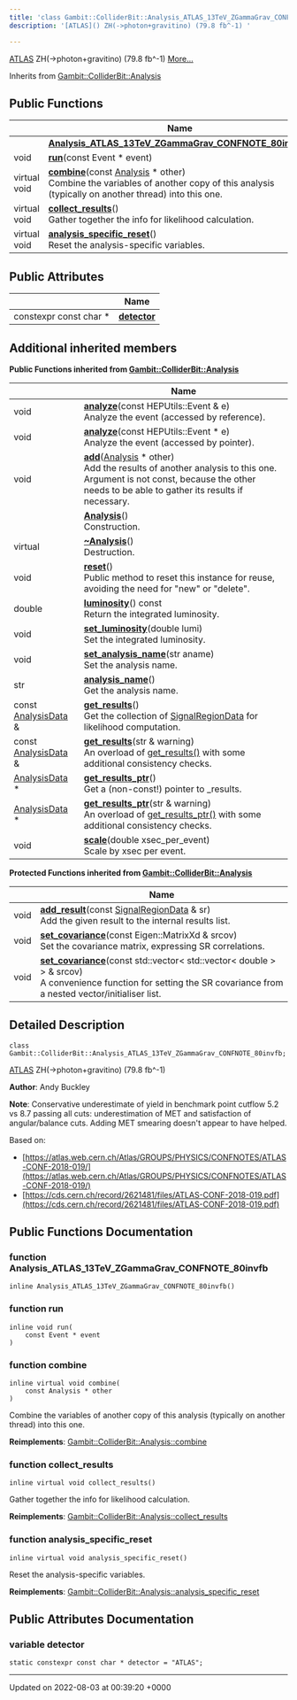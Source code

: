 ```yaml
---
title: 'class Gambit::ColliderBit::Analysis_ATLAS_13TeV_ZGammaGrav_CONFNOTE_80invfb'
description: '[ATLAS]() ZH(->photon+gravitino) (79.8 fb^-1) '

---
```









[ATLAS]() ZH(->photon+gravitino) (79.8 fb^-1)  [More...](#detailed-description)

Inherits from [Gambit::ColliderBit::Analysis](/documentation/code/main/classes/classgambit_1_1colliderbit_1_1analysis/)

## Public Functions

|                | Name           |
| -------------- | -------------- |
| | **[Analysis_ATLAS_13TeV_ZGammaGrav_CONFNOTE_80invfb](/documentation/code/main/classes/classgambit_1_1colliderbit_1_1analysis__atlas__13tev__zgammagrav__confnote__80invfb/#function-analysis-atlas-13tev-zgammagrav-confnote-80invfb)**() |
| void | **[run](/documentation/code/main/classes/classgambit_1_1colliderbit_1_1analysis__atlas__13tev__zgammagrav__confnote__80invfb/#function-run)**(const Event * event) |
| virtual void | **[combine](/documentation/code/main/classes/classgambit_1_1colliderbit_1_1analysis__atlas__13tev__zgammagrav__confnote__80invfb/#function-combine)**(const [Analysis](/documentation/code/main/classes/classgambit_1_1colliderbit_1_1analysis/) * other)<br>Combine the variables of another copy of this analysis (typically on another thread) into this one.  |
| virtual void | **[collect_results](/documentation/code/main/classes/classgambit_1_1colliderbit_1_1analysis__atlas__13tev__zgammagrav__confnote__80invfb/#function-collect-results)**()<br>Gather together the info for likelihood calculation.  |
| virtual void | **[analysis_specific_reset](/documentation/code/main/classes/classgambit_1_1colliderbit_1_1analysis__atlas__13tev__zgammagrav__confnote__80invfb/#function-analysis-specific-reset)**()<br>Reset the analysis-specific variables.  |

## Public Attributes

|                | Name           |
| -------------- | -------------- |
| constexpr const char * | **[detector](/documentation/code/main/classes/classgambit_1_1colliderbit_1_1analysis__atlas__13tev__zgammagrav__confnote__80invfb/#variable-detector)**  |

## Additional inherited members

**Public Functions inherited from [Gambit::ColliderBit::Analysis](/documentation/code/main/classes/classgambit_1_1colliderbit_1_1analysis/)**

|                | Name           |
| -------------- | -------------- |
| void | **[analyze](/documentation/code/main/classes/classgambit_1_1colliderbit_1_1analysis/#function-analyze)**(const HEPUtils::Event & e)<br>Analyze the event (accessed by reference).  |
| void | **[analyze](/documentation/code/main/classes/classgambit_1_1colliderbit_1_1analysis/#function-analyze)**(const HEPUtils::Event * e)<br>Analyze the event (accessed by pointer).  |
| void | **[add](/documentation/code/main/classes/classgambit_1_1colliderbit_1_1analysis/#function-add)**([Analysis](/documentation/code/main/classes/classgambit_1_1colliderbit_1_1analysis/) * other)<br>Add the results of another analysis to this one. Argument is not const, because the other needs to be able to gather its results if necessary.  |
| | **[Analysis](/documentation/code/main/classes/classgambit_1_1colliderbit_1_1analysis/#function-analysis)**()<br>Construction.  |
| virtual | **[~Analysis](/documentation/code/main/classes/classgambit_1_1colliderbit_1_1analysis/#function-~analysis)**()<br>Destruction.  |
| void | **[reset](/documentation/code/main/classes/classgambit_1_1colliderbit_1_1analysis/#function-reset)**()<br>Public method to reset this instance for reuse, avoiding the need for "new" or "delete".  |
| double | **[luminosity](/documentation/code/main/classes/classgambit_1_1colliderbit_1_1analysis/#function-luminosity)**() const<br>Return the integrated luminosity.  |
| void | **[set_luminosity](/documentation/code/main/classes/classgambit_1_1colliderbit_1_1analysis/#function-set-luminosity)**(double lumi)<br>Set the integrated luminosity.  |
| void | **[set_analysis_name](/documentation/code/main/classes/classgambit_1_1colliderbit_1_1analysis/#function-set-analysis-name)**(str aname)<br>Set the analysis name.  |
| str | **[analysis_name](/documentation/code/main/classes/classgambit_1_1colliderbit_1_1analysis/#function-analysis-name)**()<br>Get the analysis name.  |
| const [AnalysisData](/documentation/code/main/classes/structgambit_1_1colliderbit_1_1analysisdata/) & | **[get_results](/documentation/code/main/classes/classgambit_1_1colliderbit_1_1analysis/#function-get-results)**()<br>Get the collection of [SignalRegionData]() for likelihood computation.  |
| const [AnalysisData](/documentation/code/main/classes/structgambit_1_1colliderbit_1_1analysisdata/) & | **[get_results](/documentation/code/main/classes/classgambit_1_1colliderbit_1_1analysis/#function-get-results)**(str & warning)<br>An overload of [get_results()](/documentation/code/main/classes/classgambit_1_1colliderbit_1_1analysis/#function-get-results) with some additional consistency checks.  |
| [AnalysisData](/documentation/code/main/classes/structgambit_1_1colliderbit_1_1analysisdata/) * | **[get_results_ptr](/documentation/code/main/classes/classgambit_1_1colliderbit_1_1analysis/#function-get-results-ptr)**()<br>Get a (non-const!) pointer to _results.  |
| [AnalysisData](/documentation/code/main/classes/structgambit_1_1colliderbit_1_1analysisdata/) * | **[get_results_ptr](/documentation/code/main/classes/classgambit_1_1colliderbit_1_1analysis/#function-get-results-ptr)**(str & warning)<br>An overload of [get_results_ptr()](/documentation/code/main/classes/classgambit_1_1colliderbit_1_1analysis/#function-get-results-ptr) with some additional consistency checks.  |
| void | **[scale](/documentation/code/main/classes/classgambit_1_1colliderbit_1_1analysis/#function-scale)**(double xsec_per_event)<br>Scale by xsec per event.  |

**Protected Functions inherited from [Gambit::ColliderBit::Analysis](/documentation/code/main/classes/classgambit_1_1colliderbit_1_1analysis/)**

|                | Name           |
| -------------- | -------------- |
| void | **[add_result](/documentation/code/main/classes/classgambit_1_1colliderbit_1_1analysis/#function-add-result)**(const [SignalRegionData](/documentation/code/main/classes/structgambit_1_1colliderbit_1_1signalregiondata/) & sr)<br>Add the given result to the internal results list.  |
| void | **[set_covariance](/documentation/code/main/classes/classgambit_1_1colliderbit_1_1analysis/#function-set-covariance)**(const Eigen::MatrixXd & srcov)<br>Set the covariance matrix, expressing SR correlations.  |
| void | **[set_covariance](/documentation/code/main/classes/classgambit_1_1colliderbit_1_1analysis/#function-set-covariance)**(const std::vector< std::vector< double > > & srcov)<br>A convenience function for setting the SR covariance from a nested vector/initialiser list.  |


## Detailed Description

```
class Gambit::ColliderBit::Analysis_ATLAS_13TeV_ZGammaGrav_CONFNOTE_80invfb;
```

[ATLAS]() ZH(->photon+gravitino) (79.8 fb^-1) 

**Author**: Andy Buckley

**Note**: Conservative underestimate of yield in benchmark point cutflow 5.2 vs 8.7 passing all cuts: underestimation of MET and satisfaction of angular/balance cuts. Adding MET smearing doesn't appear to have helped. 

Based on:

* [https://atlas.web.cern.ch/Atlas/GROUPS/PHYSICS/CONFNOTES/ATLAS-CONF-2018-019/](https://atlas.web.cern.ch/Atlas/GROUPS/PHYSICS/CONFNOTES/ATLAS-CONF-2018-019/)
* [https://cds.cern.ch/record/2621481/files/ATLAS-CONF-2018-019.pdf](https://cds.cern.ch/record/2621481/files/ATLAS-CONF-2018-019.pdf)

## Public Functions Documentation

### function Analysis_ATLAS_13TeV_ZGammaGrav_CONFNOTE_80invfb

```
inline Analysis_ATLAS_13TeV_ZGammaGrav_CONFNOTE_80invfb()
```


### function run

```
inline void run(
    const Event * event
)
```


### function combine

```
inline virtual void combine(
    const Analysis * other
)
```

Combine the variables of another copy of this analysis (typically on another thread) into this one. 

**Reimplements**: [Gambit::ColliderBit::Analysis::combine](/documentation/code/main/classes/classgambit_1_1colliderbit_1_1analysis/#function-combine)


### function collect_results

```
inline virtual void collect_results()
```

Gather together the info for likelihood calculation. 

**Reimplements**: [Gambit::ColliderBit::Analysis::collect_results](/documentation/code/main/classes/classgambit_1_1colliderbit_1_1analysis/#function-collect-results)


### function analysis_specific_reset

```
inline virtual void analysis_specific_reset()
```

Reset the analysis-specific variables. 

**Reimplements**: [Gambit::ColliderBit::Analysis::analysis_specific_reset](/documentation/code/main/classes/classgambit_1_1colliderbit_1_1analysis/#function-analysis-specific-reset)


## Public Attributes Documentation

### variable detector

```
static constexpr const char * detector = "ATLAS";
```


-------------------------------

Updated on 2022-08-03 at 00:39:20 +0000